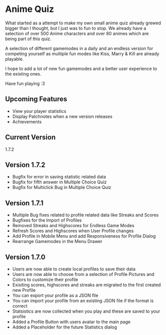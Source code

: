 # Anime Quiz

What started as a attempt to make my own small anime quiz already grewed bigger than I thought, but I just was to fun to stop.
We already have a selection of over 500 Anime characters and over 80 animes which are being part of this quiz.

A selection of different gamemodes in a daily and an endless version for competing yourself as multiple fun modes like Kiss, Marry & Kill are already playable.

I hope to add a lot of new fun gamemodes and a better user experience to the existing ones.

Have fun playing :3

## Upcoming Features

- View your player statistics
- Display Patchnotes when a new version releases
- Achievements

## Current Version

1.7.2

## Version 1.7.2

- Bugfix for error in saving statistic related data
- Bugfix for fifth answer in Multiple Choice Quiz
- Bugfix for Multiclick Bug in Multiple Choice Quiz

## Version 1.7.1

- Multiple Bug fixes related to profile related data like Streaks and Scores
- Bugfixes for the Import of Profiles
- Removed Streaks and Highscores for Endless Game Modes
- Refresh Scores and Highscores when User Profile changes
- Add Profile in Mobile Menu and add Responsiveness for Profile Dialog
- Rearrange Gamemodes in the Menu Drawer

## Version 1.7.0

- Users are now able to create local profiles to save their data
- Users are now able to choose from a selection of Profile Pictures and Colors to customize their profile
- Exisiting scores, highscores and streaks are migrated to the first created new Profile
- You can export your profile as a JSON file
- You can import your profile from an existing JSON file if the format is correct
- Statsistics are now collected when you play and these are saved to your profile
- Added a Profile Button with users avatar to the main page
- Added a Placeholder for the future Statistics dialog

